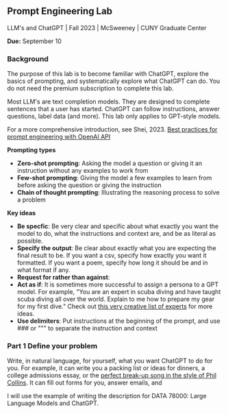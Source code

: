 ## Prompt Engineering Lab
LLM's and ChatGPT | Fall 2023 | McSweeney | CUNY Graduate Center


**Due:** September 10


### Background
The purpose of this lab is to become familiar with ChatGPT, explore the basics of prompting, and systematically explore what ChatGPT can do. You do not need the premium subscription to complete this lab. 

Most LLM's are text completion models. They are designed to complete sentences that a user has started. ChatGPT can follow instructions, answer questions, label data (and more). This lab only applies to GPT-style models. 

For a more comprehensive introduction, see Shei, 2023. [Best practices for prompt engineering with OpenAI API](https://help.openai.com/en/articles/6654000-best-practices-for-prompt-engineering-with-openai-api)

**Prompting types**
* **Zero-shot prompting**: Asking the model a question or giving it an instruction without any examples to work from
* **Few-shot prompting**: Giving the model a few examples to learn from before asking the question or giving the instruction
* **Chain of thought prompting**: Illustrating the reasoning process to solve a problem

**Key ideas**
* **Be specfic**: Be very clear and specific about what exactly you want the model to do, what the instructions and context are, and be as literal as possible.
* **Specify the output**: Be clear about exactly what you are expecting the final result to be. If you want a csv, specify how exactly you want it formatted. If you want a poem, specify how long it should be and in what format if any.
* **Request for rather than against**: 
* **Act as if**: It is sometimes more successful to assign a persona to a GPT model. For example, "You are an expert in scuba diving and have taught scuba diving all over the world. Explain to me how to prepare my gear for my first dive." Check out [this very creative list of experts](https://www.learnprompt.org/act-as-chat-gpt-prompts/) for more ideas.
* **Use delimiters**: Put instructions at the beginning of the prompt, and use ### or """ to separate the instruction and context 


### Part 1 Define your problem
Write, in natural language, for yourself, what you want ChatGPT to do for you. For example, it can write you a packing list or ideas for dinners, a college admissions essay, or the [perfect break-up song in the style of Phil Collins](https://www.thisamericanlife.org/339/break-up). It can fill out forms for you, answer emails, and 

I will use the example of writing the description for DATA 78000: Large Language Models and ChatGPT. 


